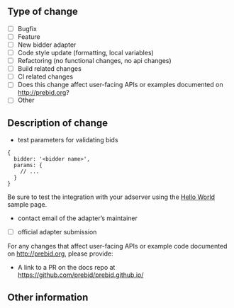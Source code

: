 <!--
Thank you for your pull request. Please make sure this PR is scoped to one change, and that any added or changed code includes tests with greater than 80% code coverage. See https://github.com/prebid/Prebid.js/blob/master/CONTRIBUTING.md#testing-prebidjs for documentation on testing Prebid.js.
-->

## Type of change
<!-- Remove items that don't apply and/or select an item by changing [ ] to [x] -->
- [ ] Bugfix
- [ ] Feature
- [ ] New bidder adapter  <!--  IMPORTANT: if checking here, also submit your bidder params documentation here https://github.com/prebid/prebid.github.io/tree/master/dev-docs/bidders --> 
- [ ] Code style update (formatting, local variables)
- [ ] Refactoring (no functional changes, no api changes)
- [ ] Build related changes
- [ ] CI related changes
- [ ] Does this change affect user-facing APIs or examples documented on http://prebid.org?
- [ ] Other

## Description of change
<!-- Describe the change proposed in this pull request -->

<!-- For new bidder adapters, please provide the following -->
- test parameters for validating bids
```
{
  bidder: '<bidder name>',
  params: {
    // ...
  }
}
```

Be sure to test the integration with your adserver using the [Hello World](/integrationExamples/gpt/hello_world.html) sample page.

- contact email of the adapter’s maintainer
- [ ] official adapter submission

For any changes that affect user-facing APIs or example code documented on http://prebid.org, please provide:

- A link to a PR on the docs repo at https://github.com/prebid/prebid.github.io/

## Other information
<!-- References to related PR or issue #s, @mentions of the person or team responsible for reviewing changes, etc. -->
